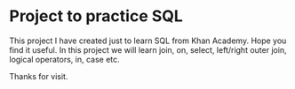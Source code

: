 # Project to practice SQL

This project I have created just to learn SQL from Khan Academy. Hope you find it useful. In this project we will learn join, on, select, left/right outer join, logical operators, in, case etc. 


Thanks for visit.
